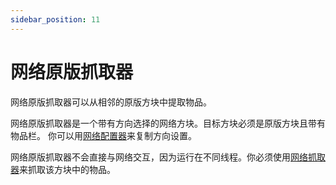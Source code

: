 ```yaml
---
sidebar_position: 11
---
```


# 网络原版抓取器

网络原版抓取器可以从相邻的原版方块中提取物品。

网络原版抓取器是一个带有方向选择的网络方块。目标方块必须是原版方块且带有物品栏。
你可以用[网络配置器](../tools/network-configurator)来复制方向设置。

网络原版抓取器不会直接与网络交互，因为运行在不同线程。你必须使用[网络抓取器](./network-grabber)来抓取该方块中的物品。

